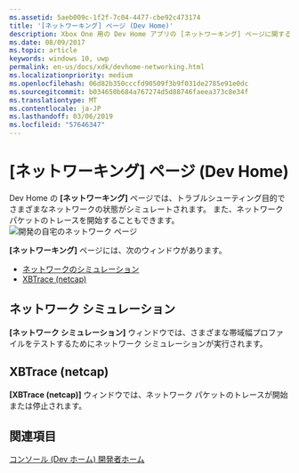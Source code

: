 ```yaml
---
ms.assetid: 5aeb009c-1f2f-7c04-4477-cbe92c473174
title: '[ネットワーキング] ページ (Dev Home)'
description: Xbox One 用の Dev Home アプリの [ネットワーキング] ページに関する情報を提供します。
ms.date: 08/09/2017
ms.topic: article
keywords: windows 10, uwp
permalink: en-us/docs/xdk/devhome-networking.html
ms.localizationpriority: medium
ms.openlocfilehash: 06d82b350cccfd90509f3b9f031de2785e91e0dc
ms.sourcegitcommit: b034650b684a767274d5d88746faeea373c8e34f
ms.translationtype: MT
ms.contentlocale: ja-JP
ms.lasthandoff: 03/06/2019
ms.locfileid: "57646347"
---
```

# <a name="networking-page-dev-home"></a>[ネットワーキング] ページ (Dev Home)
   
  
Dev Home の **[ネットワーキング]** ページでは、トラブルシューティング目的でさまざまなネットワークの状態がシミュレートされます。 また、ネットワーク パケットのトレースを開始することもできます。   
 ![開発の自宅のネットワーク ページ](images/devhome_networking.png)   
  
**[ネットワーキング]** ページには、次のウィンドウがあります。   
 
   *  [ネットワークのシミュレーション](#ID4EEB)  
   *  [XBTrace (netcap)](#ID4EOB)  

 
<a id="ID4EEB"></a>

   

## <a name="network-simulation"></a>ネットワーク シミュレーション  
   
  
**[ネットワーク シミュレーション]** ウィンドウでは、さまざまな帯域幅プロファイルをテストするためにネットワーク シミュレーションが実行されます。   
  
<a id="ID4EOB"></a>

   

## <a name="xbtrace-netcap"></a>XBTrace (netcap)  
   
  
**[XBTrace (netcap)]** ウィンドウでは、ネットワーク パケットのトレースが開始または停止されます。   
  
<a id="ID4E2B"></a>

   

## <a name="see-also"></a>関連項目  
 [コンソール (Dev ホーム) 開発者ホーム](dev-home.md)

  